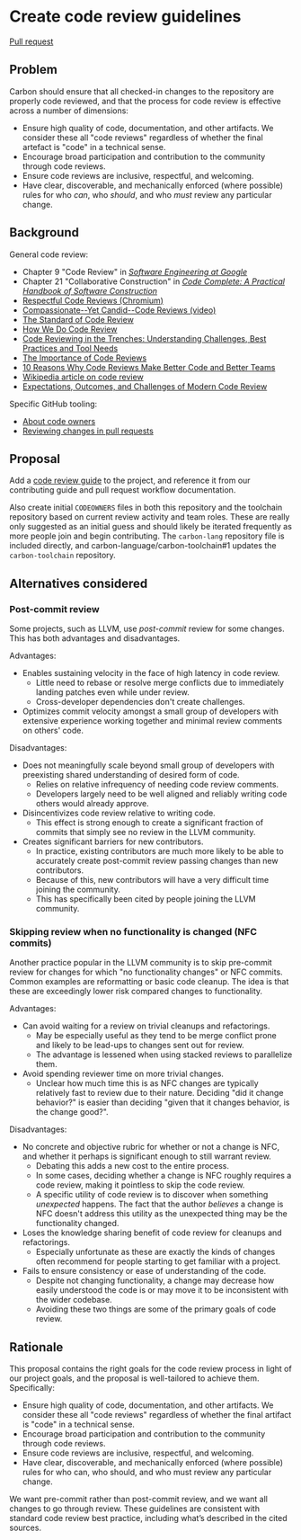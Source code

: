# Create code review guidelines

<!--
Part of the Carbon Language project, under the Apache License v2.0 with LLVM
Exceptions. See /LICENSE for license information.
SPDX-License-Identifier: Apache-2.0 WITH LLVM-exception
-->

[Pull request](https://github.com/carbon-language/carbon-lang/pull/42)

## Problem

Carbon should ensure that all checked-in changes to the repository are properly
code reviewed, and that the process for code review is effective across a number
of dimensions:

-   Ensure high quality of code, documentation, and other artifacts. We consider
    these all "code reviews" regardless of whether the final artefact is "code"
    in a technical sense.
-   Encourage broad participation and contribution to the community through code
    reviews.
-   Ensure code reviews are inclusive, respectful, and welcoming.
-   Have clear, discoverable, and mechanically enforced (where possible) rules
    for who _can_, who _should_, and who _must_ review any particular change.

## Background

General code review:

-   Chapter 9 "Code Review" in
    _[Software Engineering at Google](https://www.amazon.com/Software-Engineering-Google-Lessons-Programming/dp/1492082791)_
-   Chapter 21 "Collaborative Construction" in
    _[Code Complete: A Practical Handbook of Software Construction](https://www.amazon.com/Code-Complete-Practical-Handbook-Construction/dp/0735619670/)_
-   [Respectful Code Reviews (Chromium)](https://chromium.googlesource.com/chromium/src/+/master/docs/cr_respect.md)
-   [Compassionate--Yet Candid--Code Reviews (video)](https://youtu.be/Ea8EiIPZvh0)
-   [The Standard of Code Review](https://google.github.io/eng-practices/review/reviewer/standard.html)
-   [How We Do Code Review](https://devblogs.microsoft.com/appcenter/how-the-visual-studio-mobile-center-team-does-code-review/)
-   [Code Reviewing in the Trenches: Understanding Challenges, Best Practices and Tool Needs](https://www.microsoft.com/en-us/research/wp-content/uploads/2016/05/MS-Code-Review-Tech-Report-MSR-TR-2016-27.pdf)
-   [The Importance of Code Reviews](https://www.sitepoint.com/the-importance-of-code-reviews/)
-   [10 Reasons Why Code Reviews Make Better Code and Better Teams](https://simpleprogrammer.com/why-code-reviews-make-better-code-teams/)
-   [Wikipedia article on code review](https://en.wikipedia.org/wiki/Code_review)
-   [Expectations, Outcomes, and Challenges of Modern Code Review](https://sback.it/publications/icse2013.pdf)

Specific GitHub tooling:

-   [About code owners](https://help.github.com/en/github/creating-cloning-and-archiving-repositories/about-code-owners)
-   [Reviewing changes in pull requests](https://help.github.com/en/github/collaborating-with-issues-and-pull-requests/reviewing-changes-in-pull-requests)

## Proposal

Add a [code review guide](/docs/project/code_review.md) to the project, and
reference it from our contributing guide and pull request workflow
documentation.

Also create initial `CODEOWNERS` files in both this repository and the toolchain
repository based on current review activity and team roles. These are really
only suggested as an initial guess and should likely be iterated frequently as
more people join and begin contributing. The `carbon-lang` repository file is
included directly, and carbon-language/carbon-toolchain#1 updates the
`carbon-toolchain` repository.

## Alternatives considered

### Post-commit review

Some projects, such as LLVM, use _post-commit_ review for some changes. This has
both advantages and disadvantages.

Advantages:

-   Enables sustaining velocity in the face of high latency in code review.
    -   Little need to rebase or resolve merge conflicts due to immediately
        landing patches even while under review.
    -   Cross-developer dependencies don't create challenges.
-   Optimizes commit velocity amongst a small group of developers with extensive
    experience working together and minimal review comments on others' code.

Disadvantages:

-   Does not meaningfully scale beyond small group of developers with
    preexisting shared understanding of desired form of code.
    -   Relies on relative infrequency of needing code review comments.
    -   Developers largely need to be well aligned and reliably writing code
        others would already approve.
-   Disincentivizes code review relative to writing code.
    -   This effect is strong enough to create a significant fraction of commits
        that simply see no review in the LLVM community.
-   Creates significant barriers for new contributors.
    -   In practice, existing contributors are much more likely to be able to
        accurately create post-commit review passing changes than new
        contributors.
    -   Because of this, new contributors will have a very difficult time
        joining the community.
    -   This has specifically been cited by people joining the LLVM community.

### Skipping review when no functionality is changed (NFC commits)

Another practice popular in the LLVM community is to skip pre-commit review for
changes for which "no functionality changes" or NFC commits. Common examples are
reformatting or basic code cleanup. The idea is that these are exceedingly lower
risk compared changes to functionality.

Advantages:

-   Can avoid waiting for a review on trivial cleanups and refactorings.
    -   May be especially useful as they tend to be merge conflict prone and
        likely to be lead-ups to changes sent out for review.
    -   The advantage is lessened when using stacked reviews to parallelize
        them.
-   Avoid spending reviewer time on more trivial changes.
    -   Unclear how much time this is as NFC changes are typically relatively
        fast to review due to their nature. Deciding "did it change behavior?"
        is easier than deciding "given that it changes behavior, is the change
        good?".

Disadvantages:

-   No concrete and objective rubric for whether or not a change is NFC, and
    whether it perhaps is significant enough to still warrant review.
    -   Debating this adds a new cost to the entire process.
    -   In some cases, deciding whether a change is NFC roughly requires a code
        review, making it pointless to skip the code review.
    -   A specific utility of code review is to discover when something
        _unexpected_ happens. The fact that the author _believes_ a change is
        NFC doesn't address this utility as the unexpected thing may be the
        functionality changed.
-   Loses the knowledge sharing benefit of code review for cleanups and
    refactorings.
    -   Especially unfortunate as these are exactly the kinds of changes often
        recommend for people starting to get familiar with a project.
-   Fails to ensure consistency or ease of understanding of the code.
    -   Despite not changing functionality, a change may decrease how easily
        understood the code is or may move it to be inconsistent with the wider
        codebase.
    -   Avoiding these two things are some of the primary goals of code review.

## Rationale

This proposal contains the right goals for the code review process in light of
our project goals, and the proposal is well-tailored to achieve them.
Specifically:

-   Ensure high quality of code, documentation, and other artifacts. We consider
    these all "code reviews" regardless of whether the final artifact is "code"
    in a technical sense.
-   Encourage broad participation and contribution to the community through code
    reviews.
-   Ensure code reviews are inclusive, respectful, and welcoming.
-   Have clear, discoverable, and mechanically enforced (where possible) rules
    for who can, who should, and who must review any particular change.

We want pre-commit rather than post-commit review, and we want all changes to go
through review. These guidelines are consistent with standard code review best
practice, including what’s described in the cited sources.

